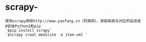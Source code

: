 scrapy-
==========================
    使用scrapy爬取http://www.yaofang.cn（药房网），获取疾病与对应药品信息
    #安装Python2和pip
    `$pip install scrapy`
    `$scrapy crwal medicine -o item.xml `
